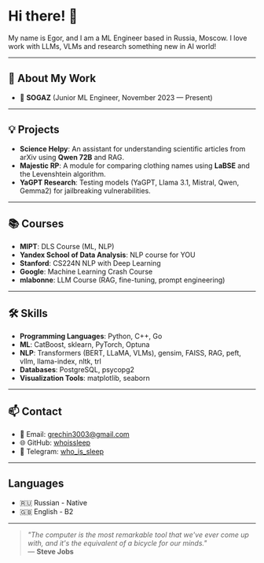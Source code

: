 # Hi there! 👋  
My name is Egor, and I am a ML Engineer based in Russia, Moscow.
I love work with LLMs, VLMs and research something new in AI world!

---

## 🚀 About My Work  
- 🌟 **SOGAZ** (Junior ML Engineer, November 2023 — Present)  

---

## 💡 Projects  
- **Science Helpy**: An assistant for understanding scientific articles from arXiv using **Qwen 72B** and RAG.  
- **Majestic RP**: A module for comparing clothing names using **LaBSE** and the Levenshtein algorithm.  
- **YaGPT Research**: Testing models (YaGPT, Llama 3.1, Mistral, Qwen, Gemma2) for jailbreaking vulnerabilities.  

---

## 📚 Courses  
- **MIPT**: DLS Course (ML, NLP)  
- **Yandex School of Data Analysis**: NLP course for YOU  
- **Stanford**: CS224N NLP with Deep Learning  
- **Google**: Machine Learning Crash Course  
- **mlabonne**: LLM Course (RAG, fine-tuning, prompt engineering)  

---

## 🛠 Skills  
- **Programming Languages**: Python, C++, Go  
- **ML**: CatBoost, sklearn, PyTorch, Optuna  
- **NLP**: Transformers (BERT, LLaMA, VLMs), gensim, FAISS, RAG, peft, vllm, llama-index, nltk, trl  
- **Databases**: PostgreSQL, psycopg2  
- **Visualization Tools**: matplotlib, seaborn  

---

## 📫 Contact  
- 📧 Email: grechin3003@gmail.com  
- 🌐 GitHub: [whoissleep](https://github.com/whoissleep)  
- 💬 Telegram: [who_is_sleep](https://t.me/who_is_sleep)  

---

## Languages
- 🇷🇺 Russian - Native
- 🇬🇧 English - B2

---

> *"The computer is the most remarkable tool that we've ever come up with, and it's the equivalent of a bicycle for our minds."*  
> — **Steve Jobs**  
